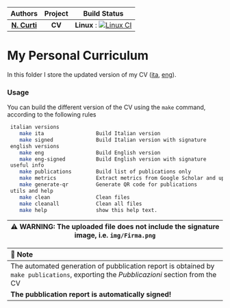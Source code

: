 | **Authors**   | **Project** | **Build Status** |
|:-------------:|:-----------:|:----------------:|
| [**N. Curti**](https://github.com/Nico-Curti) | **CV** | **Linux** : [![Linux CI](https://github.com/Nico-Curti/curriculum/actions/workflows/linux.yml/badge.svg)](https://github.com/Nico-Curti/curriculum/actions/workflows/linux.yml) |

# My Personal Curriculum

In this folder I store the updated version of my CV ([ita](https://github.com/Nico-Curti/curriculum/blob/main/curriculum.pdf), [eng](https://github.com/Nico-Curti/curriculum/blob/main/curriculum_eng.pdf)).

### Usage

You can build the different version of the CV using the `make` command, according to the following rules

```bash
 italian versions
    make ita                 Build Italian version
    make signed              Build Italian version with signature
 english versions
    make eng                 Build English version
    make eng-signed          Build English version with signature
 useful info
    make publications        Build list of publications only
    make metrics             Extract metrics from Google Scholar and update plots
    make generate-qr         Generate QR code for publications
 utils and help
    make clean               Clean files
    make cleanall            Clean all files
    make help                show this help text.
```


| :warning: WARNING: The uploaded file does not include the signature image, i.e. `img/Firma.png` |
| ----------------------------------------------------------------------------------------------- |

| :triangular_flag_on_post: Note |
| :----------------------------- |
| The automated generation of pubblication report is obtained by `make publications`, exporting the *Pubblicazioni* section from the CV |
| **The pubblication report is automatically signed!** |
